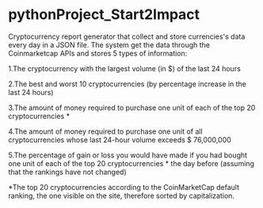 # pythonProject_Start2Impact

Cryptocurrency report generator that collect and store currencies's data every day in a JSON file. 
The system get the data through the Coinmarketcap APIs and stores 5 types of information:

1.The cryptocurrency with the largest volume (in $) of the last 24 hours

2.The best and worst 10 cryptocurrencies (by percentage increase in the last 24 hours)

3.The amount of money required to purchase one unit of each of the top 20 cryptocurrencies *

4.The amount of money required to purchase one unit of all cryptocurrencies whose last 24-hour volume exceeds $ 76,000,000

5.The percentage of gain or loss you would have made if you had bought one unit of each of the top 20 cryptocurrencies * the day before (assuming that the rankings have not changed)

*The top 20 cryptocurrencies according to the CoinMarketCap default ranking, the one visible on the site, therefore sorted by capitalization.
